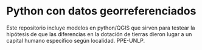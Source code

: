 # Python con datos georreferenciados
Este repositorio incluye modelos en python/QGIS que sirven para testear la hipótesis de que las diferencias en la dotación de tierras dieron lugar a un capital humano específico según localidad. PPE-UNLP.
